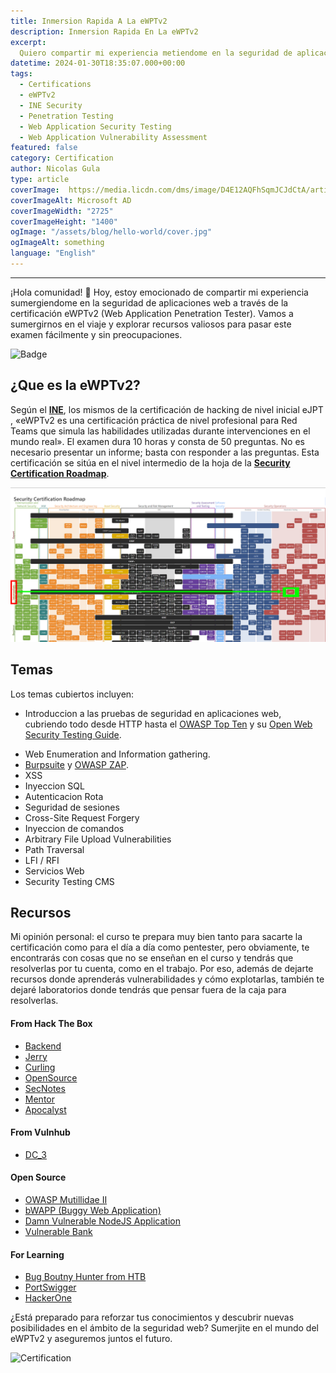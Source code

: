 ```yaml
---
title: Inmersion Rapida A La eWPTv2
description: Inmersion Rapida En La eWPTv2
excerpt:
  Quiero compartir mi experiencia metiendome en la seguridad de aplicaciones web a través de la certificación eWPTv2 (Web Application Penetration Tester).
datetime: 2024-01-30T18:35:07.000+00:00
tags:
  - Certifications
  - eWPTv2
  - INE Security
  - Penetration Testing
  - Web Application Security Testing
  - Web Application Vulnerability Assessment
featured: false
category: Certification
author: Nicolas Gula
type: article
coverImage:  https://media.licdn.com/dms/image/D4E12AQFhSqmJCJdCtA/article-cover_image-shrink_720_1280/0/1715205951038?e=1720656000&v=beta&t=hlzBOZ_NwNxG7L2qqqfWBqYZkGKF5iS_jEqUzanZvaw
coverImageAlt: Microsoft AD
coverImageWidth: "2725"
coverImageHeight: "1400"
ogImage: "/assets/blog/hello-world/cover.jpg"
ogImageAlt: something
language: "English"
---
```


------
¡Hola comunidad! 👋 Hoy, estoy emocionado de compartir mi experiencia sumergiendome en la seguridad de aplicaciones web a través de la certificación eWPTv2 (Web Application Penetration Tester). Vamos a sumergirnos en el viaje y explorar recursos valiosos para pasar este examen fácilmente y sin preocupaciones.

![Badge](https://dev-to-uploads.s3.amazonaws.com/uploads/articles/acq0vr2esp3u0hihda3o.png)

## ¿Que es la eWPTv2?

Según el [**INE**](https://security.ine.com/certifications/ewpt-certification/), los mismos de la certificación de hacking de nivel inicial eJPT , «eWPTv2 es una certificación práctica de nivel profesional para Red Teams que simula las habilidades utilizadas durante intervenciones en el mundo real». El examen dura 10 horas y consta de 50 preguntas. No es necesario presentar un informe; basta con responder a las preguntas. Esta certificación se sitúa en el nivel intermedio de la hoja de la [**Security Certification Roadmap**](https://pauljerimy.com/security-certification-roadmap/).

![Certs](https://raw.githubusercontent.com/NicolasGula/NicolasGula/master/public/images/photos/seccerts.png)

## Temas

Los temas cubiertos incluyen:
- Introduccion a las pruebas de seguridad en aplicaciones web, cubriendo todo desde HTTP hasta el [OWASP Top Ten](https://owasp.org/Top10/) y su [Open Web Security Testing Guide](https://github.com/OWASP/wstg/tree/master/checklists).
* Web Enumeration and Information gathering.
* [Burpsuite](https://portswigger.net/burp) y [OWASP ZAP](https://www.zaproxy.org/).
* XSS
* Inyeccion SQL
* Autenticacion Rota
* Seguridad de sesiones
* Cross-Site Request Forgery
* Inyeccion de comandos
* Arbitrary File Upload Vulnerabilities
* Path Traversal
* LFI / RFI
* Servicios Web
* Security Testing CMS

## Recursos

Mi opinión personal: el curso te prepara muy bien tanto para sacarte la certificación como para el día a día como pentester, pero obviamente, te encontrarás con cosas que no se enseñan en el curso y tendrás que resolverlas por tu cuenta, como en el trabajo.
Por eso, además de dejarte recursos donde aprenderás vulnerabilidades y cómo explotarlas, también te dejaré laboratorios donde tendrás que pensar fuera de la caja para resolverlas.

#### **From Hack The Box**
* [Backend](https://www.hackthebox.com/machines/backend)
* [Jerry](https://www.hackthebox.com/machines/jerry)
* [Curling](https://www.hackthebox.com/machines/curling)
* [OpenSource](https://www.hackthebox.com/machines/opensource)
* [SecNotes](https://www.hackthebox.com/machines/secnotes)
* [Mentor](https://www.hackthebox.com/machines/mentor)
* [Apocalyst](https://www.hackthebox.com/machines/apocalyst)

#### **From Vulnhub**
* [DC_3](https://www.vulnhub.com/entry/dc-32,312/)

#### **Open Source**
* [OWASP Mutillidae II](https://tryhackme.com/room/owaspmutillidae)
* [bWAPP (Buggy Web Application)](http://www.itsecgames.com/index.htm)
* [Damn Vulnerable NodeJS Application](https://github.com/appsecco/dvna)
* [Vulnerable Bank](https://github.com/valtterikodisto/vulnerable-bank)

#### **For Learning**
* [Bug Boutny Hunter from HTB](https://academy.hackthebox.com/path/preview/bug-bounty-hunter)
* [PortSwigger](https://portswigger.net/web-security)
* [HackerOne](https://www.hackerone.com/hackers/hacker101)

¿Está preparado para reforzar tus conocimientos y descubrir nuevas posibilidades en el ámbito de la seguridad web? Sumerjite en el mundo del eWPTv2 y aseguremos juntos el futuro. 

![Certification](https://dev-to-uploads.s3.amazonaws.com/uploads/articles/p2drg9vrc6l7850rydk2.jpg)
